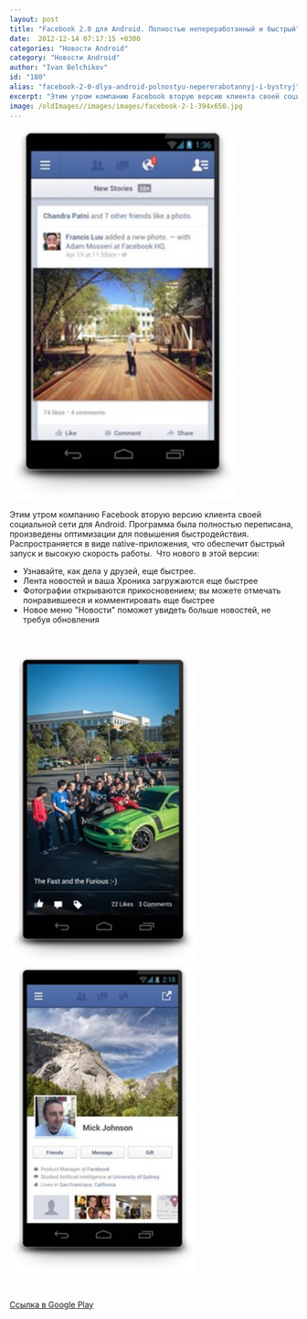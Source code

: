 ```yaml
---
layout: post
title: "Facebook 2.0 для Android. Полностью непереработанный и быстрый"
date:  2012-12-14 07:17:15 +0300
categories: "Новости Android"
category: "Новости Android"
author: "Ivan Belchikov"
id: "180"
alias: "facebook-2-0-dlya-android-polnostyu-nepererabotannyj-i-bystryj"
excerpt: "Этим утром компанию Facebook вторую версию клиента своей социальной сети для Android. Программа была полностью переписана, произведены оптимизации для повышения быстродействия. Распространяется в виде native-приложения, что обеспечит быстрый запуск и высокую скорость работы. "
image: /oldImages//images/images/facebook-2-1-394x650.jpg
---
```

<img  src="/oldImages/images/images/facebook-2-1-394x650.jpg" border="0" alt="" title="facebook 2-1" width="394" height="650" >

Этим утром компанию Facebook вторую версию клиента своей социальной сети для Android. Программа была полностью переписана, произведены оптимизации для повышения быстродействия. Распространяется в виде native-приложения, что обеспечит быстрый запуск и высокую скорость работы. 
Что нового в этой версии:

<ul>
<li>Узнавайте, как дела у друзей, еще быстрее.</li>
<li>Лента новостей и ваша Хроника загружаются еще быстрее</li>
<li>Фотографии открываются прикосновением; вы можете отмечать понравившееся и комментировать еще быстрее</li>
<li>Новое меню "Новости" поможет увидеть больше новостей, не требуя обновления </li>
</ul>
<h4> </h4>
<a  href="#" title="facebook 2-2" rel="nofollow" ><img  src="/oldImages/images/images/facebook-2-2-394x650.jpg" border="0" alt="" title="facebook 2-2" width="327" height="540" ></a><a  href="#" title="facebook 2-3" rel="nofollow" ><img  src="/oldImages/images/images/facebook-2-3-394x650.jpg" border="0" alt="" title="facebook 2-3" width="325" height="536" ></a>

 

<a href="#" title="Facebook" rel="nofollow">Ссылка в Google Play</a>
